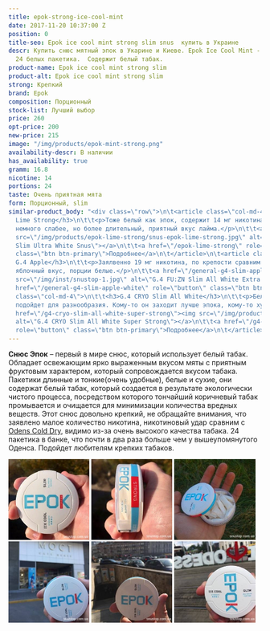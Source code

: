 ```yaml
---
title: epok-strong-ice-cool-mint
date: 2017-11-20 10:37:00 Z
position: 0
title-seo: Epok ice cool mint strong slim snus  купить в Украине
descr: Купить снюс мятный эпок в Укарине и Киеве. Epok Ice Cool Mint - очень крепкий,
  24 белых пакетика.  Содержит белый табак.
product-name: Epok ice cool mint strong slim
product-alt: Epok ice cool mint strong slim
strong: Крепкий
brand: Epok
composition: Порционный
stock-list: Лучший выбор
price: 260
opt-price: 200
new-price: 215
image: "/img/products/epok-mint-strong.png"
availability-descr: В наличии
has_availability: true
gramm: 16.8
nicotine: 14
portions: 24
taste: Очень приятная мята
form: Порционный, slim
similar-product_body: "<div class=\"row\">\n\t<article class=\"col-md-4\">\n\t\t<h3>Epok
  Lime Strong</h3>\n\t\t<p>Тоже белый как эпок, содержит 14 мг никотина, но ощущается
  немного слабее, но более длительный, приятный вкус лайма.</p>\n\t\t<a href=\"/epok-lime-strong\"><img
  src=\"/img/products/epok-lime-strong/snus-epok-lime-strong.jpg\" alt=\"Epok Lime
  Slim Ultra White Snus\"></a>\n\t\t<a href=\"/epok-lime-strong\" role=\"button\"
  class=\"btn btn-primary\">Подробнее</a>\n\t</article>\n\t<article class=\"col-md-4\">\n\t\t<h3>General
  G.4 Apple</h3>\n\t\t<p>Заялвенно 19 мг никотина, по крепости сравним с эпоком, приятный
  яблочный вкус, порции белые.</p>\n\t\t<a href=\"/general-g4-slim-apple-white\"><img
  src=\"/img/inst/snustop-1.jpg\" alt=\"G.4 FU:ZN Slim All White Extra Strong Portion\"></a>\n\t\t<a
  href=\"/general-g4-slim-apple-white\" role=\"button\" class=\"btn btn-primary\">Подробнее</a>\n\t</article>\n\t<article
  class=\"col-md-4\">\n\t\t<h3>G.4 CRYO Slim All White</h3>\n\t\t<p>Белые порции,
  подойдет для разнообразия. Кому-то он заходит лучше эпока, кому-то хуже.</p>\n\t\t<a
  href=\"/g4-cryo-slim-all-white-super-strong\"><img src=\"/img/products/cryo/g4cryo-snus.jpg\"
  alt=\"G.4 CRYO Slim All White Super Strong\"></a>\n\t\t<a href=\"/g4-cryo-slim-all-white-super-strong\"
  role=\"button\" class=\"btn btn-primary\">Подробнее</a>\n\t</article>\n</div>"
---
```


**Снюс Эпок** – первый в мире снюс, который использует белый табак.
Обладает освежающим ярко выраженным вкусом мяты с приятным фруктовым характером, который сопровождается вкусом табака.
Пакетики длинные и тонкие(очень удобные), белые и сухие, они содержат белый табак, который создается в результате экологически чистого процесса, посредством которого тончайший коричневый табак промывается и очищается для минимизации количества вредных веществ.
Этот снюс довольно крепкий, не обращайте внимания, что заявлено малое количество никотина, никотиновый удар сравним с [Odens Cold Dry](/odens-cold-dry), видимо из-за очень высокого качества табака.
24 пакетика в банке, что почти в два раза больше чем у вышеупомянутого Оденса.
Подойдет любителям крепких табаков.
<div class="mb-2">
<img class="img-fluid" style="width:32%" src="/img/products/epok-ice-cool-mint/snustop-epok-ice-cool-mint.jpg" alt="снюс эпок Украина">
<img class="img-fluid" style="width:32%" src="/img/products/epok-ice-cool-mint/snus-epok-ice-cool-mint-snustop.jpg" alt="Epok Strong Ice Cool Mint White Snus">
<img class="img-fluid" style="width:32%" src="/img/products/epok-ice-cool-mint/snus-epok-ice-cool-mint-snustop.com.ua.jpg" alt="Snus Epok Strong Ice Cool Mint White">
</div>

<div class="mb-2">
<img class="img-fluid" style="width:32%" src="/img/products/epok-ice-cool-mint/epok-dnipro.jpg" alt="Эпок снюс Днепр">
<img class="img-fluid" style="width:32%" src="/img/products/epok-ice-cool-mint/epok-kiev.jpg" alt="Snus epok Kiev">
<img class="img-fluid" style="width:32%" src="/img/products/epok-ice-cool-mint/epok-odessa.jpg" alt="Снюс эпок в Одессе">
</div>
